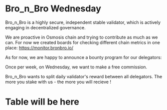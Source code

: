 # Bro_n_Bro Wednesday

Bro_n_Bro is a highly secure, independent  stable validator, which is actively engaging in decentralized governance.

We are proactive in Osmosis chain and trying to contribute as much as we can.
For now we created boards for checking different chain metrics in one place: https://monitor.bronbro.io/

As for now, we are happy to announce a bounty program for our delegators:

Once per week, on Wednesday, we want to make a free commission.

Bro_n_Bro wants to split daily validator's reward between all delegators. The more you stake with us - the more you will recieve !

# Table will be here
